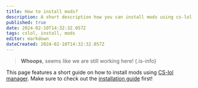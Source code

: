 ```yaml
---
title: How to install mods?
description: A short description how you can install mods using cs-lol manager
published: true
date: 2024-02-10T14:32:32.057Z
tags: cslol, install, mods
editor: markdown
dateCreated: 2024-02-10T14:32:32.057Z
---
```


> **Whoops**, 
seems like we are still working here!
{.is-info}

This page features a short guide on how to install mods using [CS-lol manager](/core-guides/tools-landing/cslolmanager).
Make sure to check out the [installation guide](https://wiki.vecslab.com/core-guides/tools-landing/cslolmanager#download-and-installation) first!